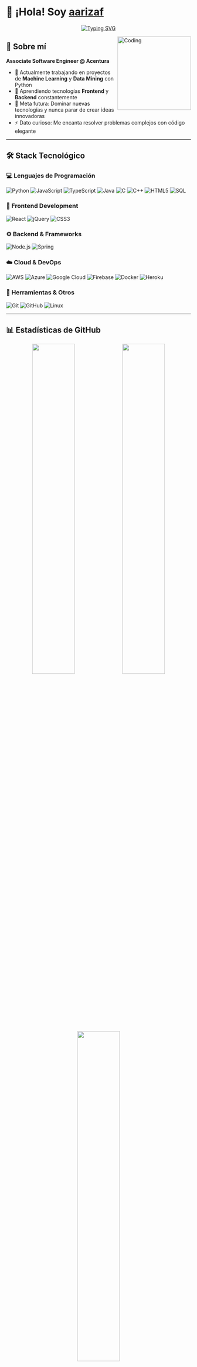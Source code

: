 # 👋 ¡Hola! Soy [aarizaf](https://github.com/aarizaf)

<div align="center">
  
[![Typing SVG](https://readme-typing-svg.herokuapp.com?font=Fira+Code&pause=1000&color=58A6FF&width=435&lines=Associate+Software+Engineer;Machine+Learning+Enthusiast;Full+Stack+Developer;Data+Mining+Explorer)](https://git.io/typing-svg)

</div>

<img align="right" alt="Coding" height="200px" src="https://media.giphy.com/media/qgQUggAC3Pfv687qPC/giphy.gif" />

## 🚀 Sobre mí

**Associate Software Engineer @ Acentura**

- 🤖 Actualmente trabajando en proyectos de **Machine Learning** y **Data Mining** con Python
- 🌱 Aprendiendo tecnologías **Frontend** y **Backend** constantemente
- 🎯 Meta futura: Dominar nuevas tecnologías y nunca parar de crear ideas innovadoras
- ⚡ Dato curioso: Me encanta resolver problemas complejos con código elegante

---

## 🛠️ Stack Tecnológico

### 💻 Lenguajes de Programación
<p>
  <img src="https://img.shields.io/badge/Python-3776AB?style=for-the-badge&logo=python&logoColor=white" alt="Python" />
  <img src="https://img.shields.io/badge/JavaScript-F7DF1E?style=for-the-badge&logo=javascript&logoColor=black" alt="JavaScript" />
  <img src="https://img.shields.io/badge/TypeScript-007ACC?style=for-the-badge&logo=typescript&logoColor=white" alt="TypeScript" />
  <img src="https://img.shields.io/badge/Java-ED8B00?style=for-the-badge&logo=openjdk&logoColor=white" alt="Java" />
  <img src="https://img.shields.io/badge/C-00599C?style=for-the-badge&logo=c&logoColor=white" alt="C" />
  <img src="https://img.shields.io/badge/C++-00599C?style=for-the-badge&logo=c%2B%2B&logoColor=white" alt="C++" />
  <img src="https://img.shields.io/badge/HTML5-E34F26?style=for-the-badge&logo=html5&logoColor=white" alt="HTML5" />
  <img src="https://img.shields.io/badge/SQL-4479A1?style=for-the-badge&logo=postgresql&logoColor=white" alt="SQL" />
</p>

### 🎨 Frontend Development
<p>
  <img src="https://img.shields.io/badge/React-20232A?style=for-the-badge&logo=react&logoColor=61DAFB" alt="React" />
  <img src="https://img.shields.io/badge/jQuery-0769AD?style=for-the-badge&logo=jquery&logoColor=white" alt="jQuery" />
  <img src="https://img.shields.io/badge/CSS3-1572B6?style=for-the-badge&logo=css3&logoColor=white" alt="CSS3" />
</p>

### ⚙️ Backend & Frameworks
<p>
  <img src="https://img.shields.io/badge/Node.js-43853D?style=for-the-badge&logo=node.js&logoColor=white" alt="Node.js" />
  <img src="https://img.shields.io/badge/Spring-6DB33F?style=for-the-badge&logo=spring&logoColor=white" alt="Spring" />
</p>

### ☁️ Cloud & DevOps
<p>
  <img src="https://img.shields.io/badge/Amazon_AWS-232F3E?style=for-the-badge&logo=amazon-aws&logoColor=white" alt="AWS" />
  <img src="https://img.shields.io/badge/Microsoft_Azure-0089D0?style=for-the-badge&logo=microsoft-azure&logoColor=white" alt="Azure" />
  <img src="https://img.shields.io/badge/Google_Cloud-4285F4?style=for-the-badge&logo=google-cloud&logoColor=white" alt="Google Cloud" />
  <img src="https://img.shields.io/badge/Firebase-039BE5?style=for-the-badge&logo=Firebase&logoColor=white" alt="Firebase" />
  <img src="https://img.shields.io/badge/Docker-2496ED?style=for-the-badge&logo=docker&logoColor=white" alt="Docker" />
  <img src="https://img.shields.io/badge/Heroku-430098?style=for-the-badge&logo=heroku&logoColor=white" alt="Heroku" />
</p>

### 🔧 Herramientas & Otros
<p>
  <img src="https://img.shields.io/badge/Git-F05032?style=for-the-badge&logo=git&logoColor=white" alt="Git" />
  <img src="https://img.shields.io/badge/GitHub-100000?style=for-the-badge&logo=github&logoColor=white" alt="GitHub" />
  <img src="https://img.shields.io/badge/Linux-FCC624?style=for-the-badge&logo=linux&logoColor=black" alt="Linux" />
</p>

---

## 📊 Estadísticas de GitHub

<div align="center">
  
<img width="48%" src="https://github-readme-stats.vercel.app/api?username=aarizaf&show_icons=true&theme=tokyonight&hide_border=true" />
<img width="48%" src="https://github-readme-streak-stats.herokuapp.com/?user=aarizaf&theme=tokyonight&hide_border=true" />

</div>

<div align="center">
<img width="48%" src="https://github-readme-stats.vercel.app/api/top-langs/?username=aarizaf&layout=compact&theme=tokyonight&hide_border=true" />
</div>

---

## 🏆 Logros de GitHub

<p align="center">
  <img src="https://github-profile-trophy.vercel.app/?username=aarizaf&theme=tokyonight&no-frame=true&row=1&column=6" alt="trofeos" />
</p>

---

## 🎯 Objetivos 2025

- [ ] 🤖 Profundizar en **Deep Learning** y **Neural Networks**
- [ ] 🌐 Dominar **Microservicios** y **Arquitecturas Distribuidas**
- [ ] ☁️ Certificarme en **AWS Solutions Architect**
- [ ] 🚀 Contribuir a proyectos **Open Source**
- [ ] 📱 Desarrollar una app móvil con **React Native**

---

## 🤝 Conectemos

<div align="center">

[![LinkedIn](https://img.shields.io/badge/LinkedIn-0077B5?style=for-the-badge&logo=linkedin&logoColor=white)](https://linkedin.com/in/aarizaf)
[![Twitter](https://img.shields.io/badge/Twitter-1DA1F2?style=for-the-badge&logo=twitter&logoColor=white)](https://twitter.com/aarizaf)
[![Email](https://img.shields.io/badge/Email-D14836?style=for-the-badge&logo=gmail&logoColor=white)](mailto:aarizaf@email.com)
[![Portfolio](https://img.shields.io/badge/Portfolio-000000?style=for-the-badge&logo=About.me&logoColor=white)](https://aarizaf.dev)

</div>

---

<div align="center">

### 💡 "El código es poesía escrita en lógica"

<img src="https://media.giphy.com/media/LnQjpWaON8nhr21vNN/giphy.gif" width="300" />

**¡Gracias por visitar mi perfil!** ⭐

![Visitor Count](https://visitor-badge.laobi.icu/badge?page_id=aarizaf.aarizaf)

</div>

---

<sub>💼 **Créditos:** Inspirado en [Danushka2](https://github.com/Danushka2) | 📅 **Última actualización:** 28/06/2025</sub>
